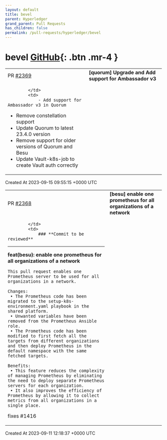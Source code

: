 ```yaml
---
layout: default
title: bevel
parent: Hyperledger
grand_parent: Pull Requests
has_children: false
permalink: /pull-requests/hyperledger/bevel
---
```


# bevel <span class="fs-3 right-align">[GitHub](https://github.com/hyperledger/bevel){: .btn .mr-4 }</span>


<div>
    <table>
        <tr>
            <td>
                PR <a href="https://github.com/hyperledger/bevel/pull/2369" class=".btn">#2369</a>
            </td>
            <td>
                <b>
                    [quorum] Upgrade and Add support for Ambassador v3
                </b>
            </td>
        </tr>
        <tr>
            <td>
                
            </td>
            <td>
                - Add support for Ambassador v3 in Quorum
- Remove constellation support
- Update Quorum to latest 23.4.0 version
- Remove support for older versions of Quorum and Besu
- Update Vault-k8s-job to create Vault auth correctly
            </td>
        </tr>
    </table>
    <div class="right-align">
        Created At 2023-09-15 09:55:15 +0000 UTC
    </div>
</div>

<div>
    <table>
        <tr>
            <td>
                PR <a href="https://github.com/hyperledger/bevel/pull/2368" class=".btn">#2368</a>
            </td>
            <td>
                <b>
                    [besu] enable one prometheus for all organizations of a network
                </b>
            </td>
        </tr>
        <tr>
            <td>
                
            </td>
            <td>
                ### **Commit to be reviewed**
---

**feat(besu): enable one prometheus for all organizations of a network**

```
This pull request enables one Prometheus server to be used for all organizations in a network.

Changes:
 • The Prometheus code has been migrated to the setup-k8s-environment.yaml playbook in the shared platform.
 • Unwanted variables have been removed from the Prometheus Ansible role.
 • The Prometheus code has been modified to first fetch all the targets from different organizations and then deploy Prometheus in the default namespace with the same fetched targets.

Benefits:
 • This feature reduces the complexity of managing Prometheus by eliminating the need to deploy separate Prometheus servers for each organization.
 • It also improves the efficiency of Prometheus by allowing it to collect metrics from all organizations in a single place.
```

fixes #1416
            </td>
        </tr>
    </table>
    <div class="right-align">
        Created At 2023-09-11 12:18:37 +0000 UTC
    </div>
</div>


